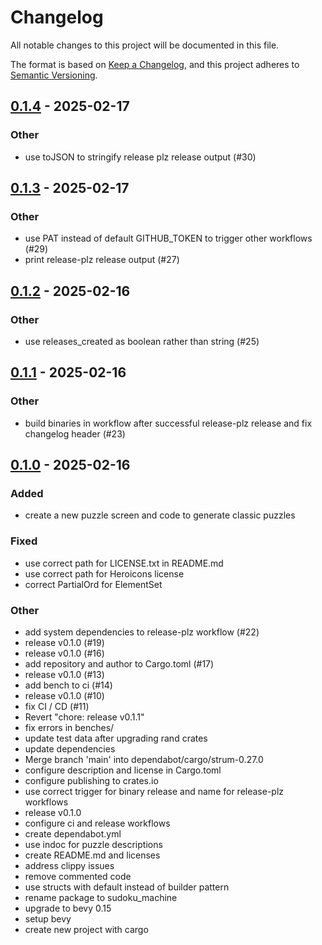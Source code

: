 # Changelog

All notable changes to this project will be documented in this file.

The format is based on [Keep a Changelog](https://keepachangelog.com/en/1.0.0/),
and this project adheres to [Semantic Versioning](https://semver.org/spec/v2.0.0.html).


## [0.1.4](https://github.com/mrkjdy/sudoku_machine/compare/v0.1.3...v0.1.4) - 2025-02-17

### Other

- use toJSON to stringify release plz release output (#30)

## [0.1.3](https://github.com/mrkjdy/sudoku_machine/compare/v0.1.2...v0.1.3) - 2025-02-17

### Other

- use PAT instead of default GITHUB_TOKEN to trigger other workflows (#29)
- print release-plz release output (#27)

## [0.1.2](https://github.com/mrkjdy/sudoku_machine/compare/v0.1.1...v0.1.2) - 2025-02-16

### Other

- use releases_created as boolean rather than string (#25)

## [0.1.1](https://github.com/mrkjdy/sudoku_machine/compare/v0.1.0...v0.1.1) - 2025-02-16

### Other

- build binaries in workflow after successful release-plz release and fix changelog header (#23)

## [0.1.0](https://github.com/mrkjdy/sudoku_machine/releases/tag/v0.1.0) - 2025-02-16

### Added

- create a new puzzle screen and code to generate classic puzzles

### Fixed

- use correct path for LICENSE.txt in README.md
- use correct path for Heroicons license
- correct PartialOrd for ElementSet

### Other

- add system dependencies to release-plz workflow (#22)
- release v0.1.0 (#19)
- release v0.1.0 (#16)
- add repository and author to Cargo.toml (#17)
- release v0.1.0 (#13)
- add bench to ci (#14)
- release v0.1.0 (#10)
- fix CI / CD (#11)
- Revert "chore: release v0.1.1"
- fix errors in benches/
- update test data after upgrading rand crates
- update dependencies
- Merge branch 'main' into dependabot/cargo/strum-0.27.0
- configure description and license in Cargo.toml
- configure publishing to crates.io
- use correct trigger for binary release and name for release-plz workflows
- release v0.1.0
- configure ci and release workflows
- create dependabot.yml
- use indoc for puzzle descriptions
- create README.md and licenses
- address clippy issues
- remove commented code
- use structs with default instead of builder pattern
- rename package to sudoku_machine
- upgrade to bevy 0.15
- setup bevy
- create new project with cargo
